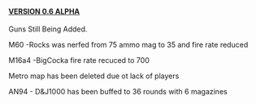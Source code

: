 <!DOCTYPE html>
<html>
<body>


  
<a href="https://www.roblox.com/games/9041920724/TEST-PLACE"><h4>VERSION 0.6 ALPHA</a></h4>
 
<p>Guns Still Being Added.</p>
<p>M60 -Rocks was nerfed from 75 ammo mag to 35 and fire rate reduced</p>
  <p>M16a4 -BigCocka fire rate recuced to 700</p>
  <p>Metro map has been deleted due ot lack of players</p>
  <p> AN94 - D&J1000 has been buffed to 36 rounds with 6 magazines
  
</body>
</html>

